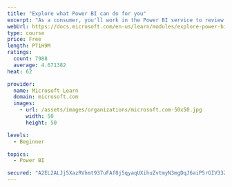 ```yaml
---
title: "Explore what Power BI can do for you"
excerpt: "As a consumer, you'll work in the Power BI service to review and interact with content that has been shared with you. This module provides the foundational information that you need to work effectively in the Power BI service."
webUrl: https://docs.microsoft.com/en-us/learn/modules/explore-power-bi-service/
type: course
price: Free
length: PT1H9M
ratings:
  count: 7988
  average: 4.671382
heat: 62

provider:
  name: Microsoft Learn
  domain: microsoft.com
  images:
    - url: /assets/images/organizations/microsoft.com-50x50.jpg
      width: 50
      height: 50

levels:
  - Beginner

topics:
  - Power BI

secured: "A2EL2ALJj5XazRVhmt937uFAf8j5qyaqUXihuZvtmyN3mgDqJ6aiP5rGIV33ZOGM3jiaeWdpkwgH8/EWJQjJuCIJECaDSBpQuRABdJlzTm56QoHYlQytbkz/D3kHtmfc1ByebRcfuEQwvB1pnV5ut1gkxcjIEMGO3qHLrW2Nck08uix+AOXvNvAN/fbC4jaDKxEjc5FwxAREwV9MamrxCdHZcstZs9gLfegbVfJXmaQ86b6hYd0bViGsEy+74+6JaOTbQJTuNvH2ymMrC8B56qvDjudicTomSoWmC52WNoxx72t5RbCgGJXVnnl1qLm8MSvhG4dxYz0FTEs+gZh43ZWx5Md9DCpC8UOavm26fdWwXWdOPb/I0jGPrmfbI+CNoevYAhc9S8vuyrItnkpkZ3L/Kc+JkPLFIOgnz4/2/lQ=;93zfPc0L+fc6Z7qSQ+OnYw=="
---
```


